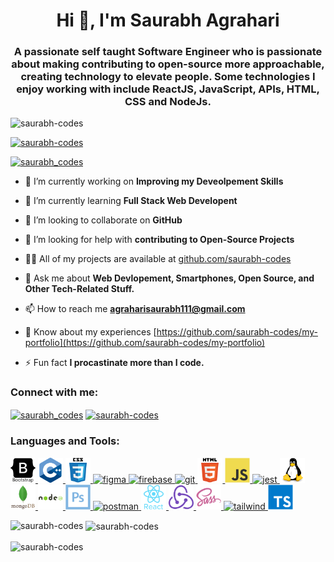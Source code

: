 <h1 align="center">Hi 👋, I'm Saurabh Agrahari</h1>
<h3 align="center">A passionate self taught Software Engineer who is passionate about making contributing to open-source more approachable, creating technology to elevate people. Some technologies I enjoy working with include ReactJS, JavaScript, APIs, HTML, CSS and NodeJs.</h3>

<p align="left"> <img src="https://komarev.com/ghpvc/?username=saurabh-codes&label=Profile%20views&color=0e75b6&style=flat" alt="saurabh-codes" /> </p>

<p align="left"> <a href="https://github.com/ryo-ma/github-profile-trophy"><img src="https://github-profile-trophy.vercel.app/?username=saurabh-codes" alt="saurabh-codes" /></a> </p>

<p align="left"> <a href="https://twitter.com/saurabh_codes" target="blank"><img src="https://img.shields.io/twitter/follow/saurabh_codes?logo=twitter&style=for-the-badge" alt="saurabh_codes" /></a> </p>

- 🔭 I’m currently working on **Improving my Deveolpement Skills**

- 🌱 I’m currently learning **Full Stack Web Developent**

- 👯 I’m looking to collaborate on **GitHub**

- 🤝 I’m looking for help with **contributing to Open-Source Projects**

- 👨‍💻 All of my projects are available at [github.com/saurabh-codes](github.com/saurabh-codes)

- 💬 Ask me about **Web Devlopement, Smartphones, Open Source, and Other Tech-Related Stuff.**

- 📫 How to reach me **agraharisaurabh111@gmail.com**

- 📄 Know about my experiences [https://github.com/saurabh-codes/my-portfolio](https://github.com/saurabh-codes/my-portfolio)

- ⚡ Fun fact **I procastinate more than I code.**

<h3 align="left">Connect with me:</h3>
<p align="left">
<a href="https://twitter.com/saurabh_codes" target="blank"><img align="center" src="https://raw.githubusercontent.com/rahuldkjain/github-profile-readme-generator/master/src/images/icons/Social/twitter.svg" alt="saurabh_codes" height="30" width="40" /></a>
<a href="https://linkedin.com/in/saurabh-codes" target="blank"><img align="center" src="https://raw.githubusercontent.com/rahuldkjain/github-profile-readme-generator/master/src/images/icons/Social/linked-in-alt.svg" alt="saurabh-codes" height="30" width="40" /></a>
</p>

<h3 align="left">Languages and Tools:</h3>
<p align="left"> <a href="https://getbootstrap.com" target="_blank" rel="noreferrer"> <img src="https://raw.githubusercontent.com/devicons/devicon/master/icons/bootstrap/bootstrap-plain-wordmark.svg" alt="bootstrap" width="40" height="40"/> </a> <a href="https://www.w3schools.com/cpp/" target="_blank" rel="noreferrer"> <img src="https://raw.githubusercontent.com/devicons/devicon/master/icons/cplusplus/cplusplus-original.svg" alt="cplusplus" width="40" height="40"/> </a> <a href="https://www.w3schools.com/css/" target="_blank" rel="noreferrer"> <img src="https://raw.githubusercontent.com/devicons/devicon/master/icons/css3/css3-original-wordmark.svg" alt="css3" width="40" height="40"/> </a> <a href="https://www.figma.com/" target="_blank" rel="noreferrer"> <img src="https://www.vectorlogo.zone/logos/figma/figma-icon.svg" alt="figma" width="40" height="40"/> </a> <a href="https://firebase.google.com/" target="_blank" rel="noreferrer"> <img src="https://www.vectorlogo.zone/logos/firebase/firebase-icon.svg" alt="firebase" width="40" height="40"/> </a> <a href="https://git-scm.com/" target="_blank" rel="noreferrer"> <img src="https://www.vectorlogo.zone/logos/git-scm/git-scm-icon.svg" alt="git" width="40" height="40"/> </a> <a href="https://www.w3.org/html/" target="_blank" rel="noreferrer"> <img src="https://raw.githubusercontent.com/devicons/devicon/master/icons/html5/html5-original-wordmark.svg" alt="html5" width="40" height="40"/> </a> <a href="https://developer.mozilla.org/en-US/docs/Web/JavaScript" target="_blank" rel="noreferrer"> <img src="https://raw.githubusercontent.com/devicons/devicon/master/icons/javascript/javascript-original.svg" alt="javascript" width="40" height="40"/> </a> <a href="https://jestjs.io" target="_blank" rel="noreferrer"> <img src="https://www.vectorlogo.zone/logos/jestjsio/jestjsio-icon.svg" alt="jest" width="40" height="40"/> </a> <a href="https://www.linux.org/" target="_blank" rel="noreferrer"> <img src="https://raw.githubusercontent.com/devicons/devicon/master/icons/linux/linux-original.svg" alt="linux" width="40" height="40"/> </a> <a href="https://www.mongodb.com/" target="_blank" rel="noreferrer"> <img src="https://raw.githubusercontent.com/devicons/devicon/master/icons/mongodb/mongodb-original-wordmark.svg" alt="mongodb" width="40" height="40"/> </a> <a href="https://nodejs.org" target="_blank" rel="noreferrer"> <img src="https://raw.githubusercontent.com/devicons/devicon/master/icons/nodejs/nodejs-original-wordmark.svg" alt="nodejs" width="40" height="40"/> </a> <a href="https://www.photoshop.com/en" target="_blank" rel="noreferrer"> <img src="https://raw.githubusercontent.com/devicons/devicon/master/icons/photoshop/photoshop-line.svg" alt="photoshop" width="40" height="40"/> </a> <a href="https://postman.com" target="_blank" rel="noreferrer"> <img src="https://www.vectorlogo.zone/logos/getpostman/getpostman-icon.svg" alt="postman" width="40" height="40"/> </a> <a href="https://reactjs.org/" target="_blank" rel="noreferrer"> <img src="https://raw.githubusercontent.com/devicons/devicon/master/icons/react/react-original-wordmark.svg" alt="react" width="40" height="40"/> </a> <a href="https://redux.js.org" target="_blank" rel="noreferrer"> <img src="https://raw.githubusercontent.com/devicons/devicon/master/icons/redux/redux-original.svg" alt="redux" width="40" height="40"/> </a> <a href="https://sass-lang.com" target="_blank" rel="noreferrer"> <img src="https://raw.githubusercontent.com/devicons/devicon/master/icons/sass/sass-original.svg" alt="sass" width="40" height="40"/> </a> <a href="https://tailwindcss.com/" target="_blank" rel="noreferrer"> <img src="https://www.vectorlogo.zone/logos/tailwindcss/tailwindcss-icon.svg" alt="tailwind" width="40" height="40"/> </a> <a href="https://www.typescriptlang.org/" target="_blank" rel="noreferrer"> <img src="https://raw.githubusercontent.com/devicons/devicon/master/icons/typescript/typescript-original.svg" alt="typescript" width="40" height="40"/> </a> </p>

<p><img align="left" src="https://github-readme-stats.vercel.app/api/top-langs?username=saurabh-codes&show_icons=true&theme=radical&locale=en&layout=compact" alt="saurabh-codes" /></p>

<p>&nbsp;<img align="center" src="https://github-readme-stats.vercel.app/api?username=saurabh-codes&show_icons=true&theme=radical&locale=en" alt="saurabh-codes" /></p>

<p><img align="center" src="https://github-readme-streak-stats.herokuapp.com/?user=saurabh-codes&theme=dark" alt="saurabh-codes" /></p>
